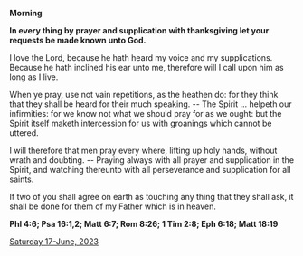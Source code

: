 **Morning**

**In every thing by prayer and supplication with thanksgiving let your requests be made known unto God.**
 
I love the Lord, because he hath heard my voice and my supplications. Because he hath inclined his ear unto me, therefore will I call upon him as long as I live.
 
When ye pray, use not vain repetitions, as the heathen do: for they think that they shall be heard for their much speaking. -- The Spirit ... helpeth our infirmities: for we know not what we should pray for as we ought: but the Spirit itself maketh intercession for us with groanings which cannot be uttered.
 
I will therefore that men pray every where, lifting up holy hands, without wrath and doubting. -- Praying always with all prayer and supplication in the Spirit, and watching thereunto with all perseverance and supplication for all saints.
 
If two of you shall agree on earth as touching any thing that they shall ask, it shall be done for them of my Father which is in heaven.  

**Phl 4:6; Psa 16:1,2; Matt 6:7; Rom 8:26; 1 Tim 2:8; Eph 6:18; Matt 18:19**

[Saturday 17-June, 2023](https://t.me/daily_light)
